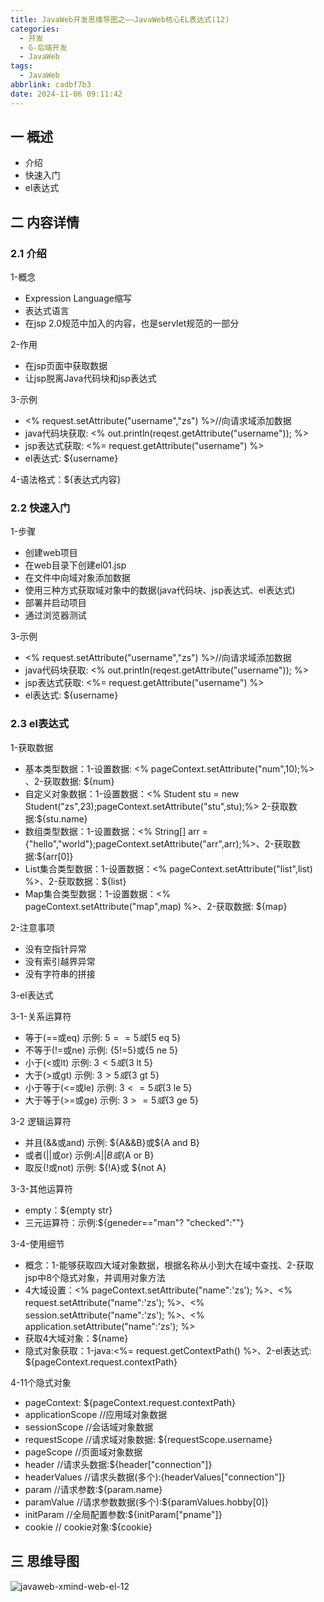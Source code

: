 ```yaml
---
title: JavaWeb开发思维导图之——JavaWeb核心EL表达式(12)
categories:
  - 开发
  - G-后端开发
  - JavaWeb
tags:
  - JavaWeb
abbrlink: cadbf7b3
date: 2024-11-06 09:11:42
---
```

## 一 概述

* 介绍
* 快速入门
* el表达式

<!--more-->

## 二 内容详情

### 2.1  介绍

1-概念

* Expression Language缩写
* 表达式语言
* 在jsp 2.0规范中加入的内容，也是servlet规范的一部分

2-作用

* 在jsp页面中获取数据
* 让jsp脱离Java代码块和jsp表达式

3-示例

* <% request.setAttribute("username","zs") %>//向请求域添加数据
* java代码块获取: <% out.println(reqest.getAttribute("username")); %>
* jsp表达式获取: <%= request.getAttribute("username") %>
* el表达式: ${username}

4-语法格式：${表达式内容}

### 2.2 快速入门

1-步骤

* 创建web项目
* 在web目录下创建el01.jsp
* 在文件中向域对象添加数据
* 使用三种方式获取域对象中的数据(java代码块、jsp表达式、el表达式)
* 部署并启动项目
* 通过浏览器测试

3-示例

* <% request.setAttribute("username","zs") %>//向请求域添加数据
* java代码块获取: <% out.println(reqest.getAttribute("username")); %>
* jsp表达式获取: <%= request.getAttribute("username") %>
* el表达式: ${username}

### 2.3 el表达式

1-获取数据

* 基本类型数据：1-设置数据: <% pageContext.setAttribute("num",10);%> 、2-获取数据: ${num} 
* 自定义对象数据：1-设置数据：<% Student stu = new Student("zs",23);pageContext.setAttribute("stu",stu);%>  2-获取数据:${stu.name}
* 数组类型数据：1-设置数据：<% String[] arr = {"hello","world"};pageContext.setAttribute("arr",arr);%>、2-获取数据:${arr[0]}
* List集合类型数据：1-设置数据：<% pageContext.setAttribute("list",list) %>、2-获取数据：${list}
* Map集合类型数据：1-设置数据：<% pageContext.setAttribute("map",map) %>、2-获取数据: ${map}

2-注意事项

* 没有空指针异常
* 没有索引越界异常
* 没有字符串的拼接

3-el表达式

3-1-关系运算符

* 等于(==或eq) 示例: ${5==5}或${5 eq 5}
* 不等于(!=或ne) 示例: {5!=5}或{5 ne 5}
* 小于(<或lt) 示例: ${3<5}或${3 lt 5}
* 大于(>或gt) 示例: ${3>5}或${3 gt 5}
* 小于等于(<=或le) 示例: ${3<=5}或${3 le 5}
* 大于等于(>=或ge) 示例: ${3>=5}或${3 ge 5}

3-2 逻辑运算符

* 并且(&&或and) 示例: ${A&&B}或${A and B}
* 或者(||或or) 示例:${A||B}或${A or B}
* 取反(!或not) 示例: ${!A}或 ${not A}

3-3-其他运算符

* empty：${empty str}
* 三元运算符：示例:${geneder=="man"? "checked":""}

3-4-使用细节

* 概念：1-能够获取四大域对象数据，根据名称从小到大在域中查找、2-获取jsp中8个隐式对象，并调用对象方法
* 4大域设置：<% pageContext.setAttribute("name":'zs'); %>、<% request.setAttribute("name":'zs'); %>、<% session.setAttribute("name":'zs'); %>、<% application.setAttribute("name":'zs'); %>
* 获取4大域对象：${name}
* 隐式对象获取：1-java:<%= request.getContextPath() %>、2-el表达式: ${pageContext.request.contextPath}

4-11个隐式对象

* pageContext: ${pageContext.request.contextPath}
* applicationScope //应用域对象数据
* sessionScope //会话域对象数据
* requestScope //请求域对象数据: ${requestScope.username}
* pageScope //页面域对象数据
* header //请求头数据:${header["connection"]}
* headerValues //请求头数据(多个):{headerValues["connection"]}
* param //请求参数:${param.name}
* paramValue //请求参数数据(多个):${paramValues.hobby[0]}
* initParam //全局配置参数:${initParam["pname"]}
* cookie // cookie对象:${cookie}

## 三 思维导图

![javaweb-xmind-web-el-12][1]



[1]:https://cdn.jsdelivr.net/gh/PGzxc/CDN/blog-java/javaweb-xmind-web-el-12.png